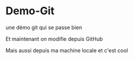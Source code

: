 # Demo-Git
une démo git qui se passe bien

Et maintenant on modifie depuis GitHub

Mais aussi depuis ma machine locale et c'est cool
